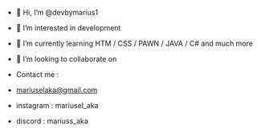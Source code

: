 - 👋 Hi, I’m @devbymarius1
- 👀 I’m interested in development
- 🌱 I’m currently learning HTM / CSS / PAWN / JAVA / C# and much more
- 💞️ I’m looking to collaborate on

- Contact me :
- mariuselaka@gmail.com
- instagram : mariusel_aka
- discord : mariuss_aka

<!---
devbymarius1/devbymarius1 is a ✨ special ✨ repository because its `README.md` (this file) appears on your GitHub profile.
You can click the Preview link to take a look at your changes.
--->
